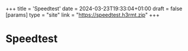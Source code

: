 +++
title = 'Speedtest'
date = 2024-03-23T19:33:04+01:00
draft = false
[params]
    type = "site"
    link = "https://speedtest.h3rmt.zip"
+++

# Speedtest
